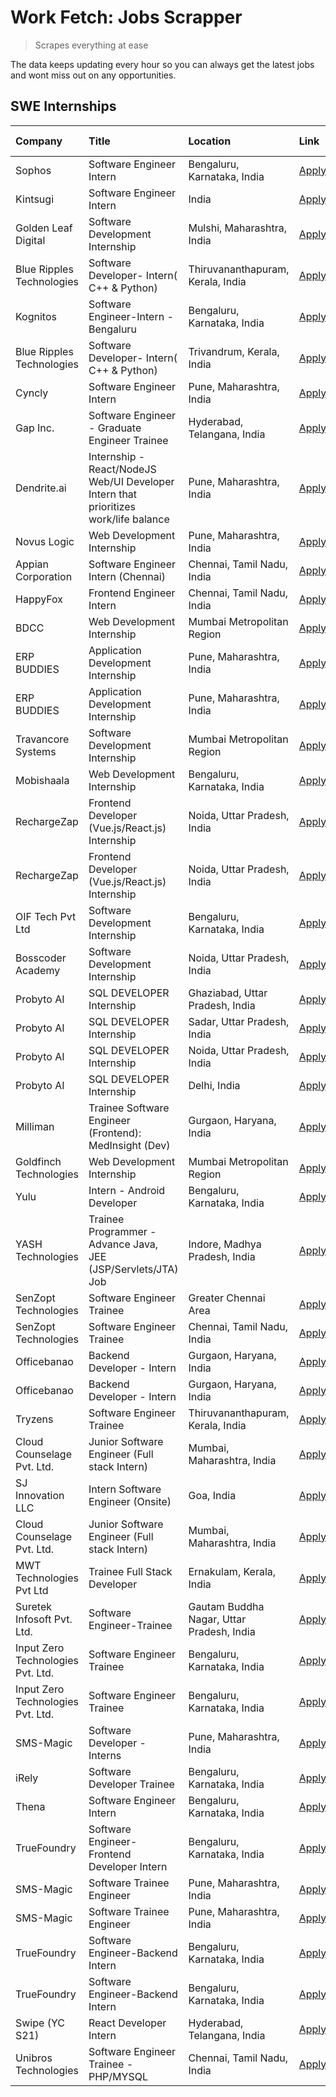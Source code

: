# Work Fetch: Jobs Scrapper
> Scrapes everything at ease

The data keeps updating every hour so you can always get the latest jobs and wont miss out on any opportunities.

## SWE Internships
<!--START_SECTION:workfetch-->
| Company                           | Title                                                                                | Location                                  | Link                                                                                                                                                                                                                                                                                                | Date Posted   |
|:----------------------------------|:-------------------------------------------------------------------------------------|:------------------------------------------|:----------------------------------------------------------------------------------------------------------------------------------------------------------------------------------------------------------------------------------------------------------------------------------------------------|:--------------|
| Sophos                            | Software Engineer Intern                                                             | Bengaluru, Karnataka, India               | [Apply](https://in.linkedin.com/jobs/view/software-engineer-intern-at-sophos-3861635553?position=12&pageNum=0&refId=BjBGcAndq6ajLhd5x65TEw%3D%3D&trackingId=qzFqss7SGFu28I23bpIAow%3D%3D&trk=public_jobs_jserp-result_search-card)                                                                  | 2024-03-18    |
| Kintsugi                          | Software Engineer Intern                                                             | India                                     | [Apply](https://in.linkedin.com/jobs/view/software-engineer-intern-at-kintsugi-3857074071?position=40&pageNum=0&refId=BjBGcAndq6ajLhd5x65TEw%3D%3D&trackingId=JAAr%2FUtNNwaxrPZ98HrMdg%3D%3D&trk=public_jobs_jserp-result_search-card)                                                              | 2024-03-16    |
| Golden Leaf Digital               | Software Development Internship                                                      | Mulshi, Maharashtra, India                | [Apply](https://in.linkedin.com/jobs/view/software-development-internship-at-golden-leaf-digital-3858085305?position=6&pageNum=0&refId=BjBGcAndq6ajLhd5x65TEw%3D%3D&trackingId=6pcRM24ucuw7spmUy6Qb3g%3D%3D&trk=public_jobs_jserp-result_search-card)                                               | 2024-03-15    |
| Blue Ripples Technologies         | Software Developer- Intern( C++ & Python)                                            | Thiruvananthapuram, Kerala, India         | [Apply](https://in.linkedin.com/jobs/view/software-developer-intern-c%2B%2B-python-at-blue-ripples-technologies-3855594494?position=36&pageNum=0&refId=BjBGcAndq6ajLhd5x65TEw%3D%3D&trackingId=flzV8MLLNW7IWU1wVa2NJA%3D%3D&trk=public_jobs_jserp-result_search-card)                               | 2024-03-14    |
| Kognitos                          | Software Engineer-Intern -Bengaluru                                                  | Bengaluru, Karnataka, India               | [Apply](https://in.linkedin.com/jobs/view/software-engineer-intern-bengaluru-at-kognitos-3855361239?position=18&pageNum=0&refId=BjBGcAndq6ajLhd5x65TEw%3D%3D&trackingId=UogBcUw9s8rKnzO53mYRDw%3D%3D&trk=public_jobs_jserp-result_search-card)                                                      | 2024-03-13    |
| Blue Ripples Technologies         | Software Developer- Intern( C++  & Python)                                           | Trivandrum, Kerala, India                 | [Apply](https://in.linkedin.com/jobs/view/software-developer-intern-c%2B%2B-python-at-blue-ripples-technologies-3856150730?position=39&pageNum=0&refId=BjBGcAndq6ajLhd5x65TEw%3D%3D&trackingId=hWLaeSNNIr6yu1RDavMIOA%3D%3D&trk=public_jobs_jserp-result_search-card)                               | 2024-03-13    |
| Cyncly                            | Software Engineer Intern                                                             | Pune, Maharashtra, India                  | [Apply](https://in.linkedin.com/jobs/view/software-engineer-intern-at-cyncly-3853990178?position=45&pageNum=0&refId=BjBGcAndq6ajLhd5x65TEw%3D%3D&trackingId=aUbYz0fIqwo8UQiefMRtdg%3D%3D&trk=public_jobs_jserp-result_search-card)                                                                  | 2024-03-13    |
| Gap Inc.                          | Software Engineer - Graduate Engineer Trainee                                        | Hyderabad, Telangana, India               | [Apply](https://in.linkedin.com/jobs/view/software-engineer-graduate-engineer-trainee-at-gap-inc-3853818960?position=8&pageNum=0&refId=BjBGcAndq6ajLhd5x65TEw%3D%3D&trackingId=ne%2BRylZJjXjbsilKsZjMJA%3D%3D&trk=public_jobs_jserp-result_search-card)                                             | 2024-03-12    |
| Dendrite.ai                       | Internship - React/NodeJS Web/UI Developer Intern that prioritizes work/life balance | Pune, Maharashtra, India                  | [Apply](https://in.linkedin.com/jobs/view/internship-react-nodejs-web-ui-developer-intern-that-prioritizes-work-life-balance-at-dendrite-ai-3853583200?position=54&pageNum=0&refId=BjBGcAndq6ajLhd5x65TEw%3D%3D&trackingId=SlvB82SulnI7m9j%2BwZT7EQ%3D%3D&trk=public_jobs_jserp-result_search-card) | 2024-03-12    |
| Novus Logic                       | Web Development Internship                                                           | Pune, Maharashtra, India                  | [Apply](https://in.linkedin.com/jobs/view/web-development-internship-at-novus-logic-3850815684?position=59&pageNum=0&refId=BjBGcAndq6ajLhd5x65TEw%3D%3D&trackingId=EBd%2FKnYcKSZpuWL1Jdae%2BQ%3D%3D&trk=public_jobs_jserp-result_search-card)                                                       | 2024-03-08    |
| Appian Corporation                | Software Engineer Intern (Chennai)                                                   | Chennai, Tamil Nadu, India                | [Apply](https://in.linkedin.com/jobs/view/software-engineer-intern-chennai-at-appian-corporation-3848335036?position=3&pageNum=0&refId=BjBGcAndq6ajLhd5x65TEw%3D%3D&trackingId=fdt1%2BNsBNyJgMoqFjTM0yQ%3D%3D&trk=public_jobs_jserp-result_search-card)                                             | 2024-03-07    |
| HappyFox                          | Frontend Engineer Intern                                                             | Chennai, Tamil Nadu, India                | [Apply](https://in.linkedin.com/jobs/view/frontend-engineer-intern-at-happyfox-3848357951?position=48&pageNum=0&refId=BjBGcAndq6ajLhd5x65TEw%3D%3D&trackingId=BSZTHw0vvfWce%2F5CIomH2A%3D%3D&trk=public_jobs_jserp-result_search-card)                                                              | 2024-03-07    |
| BDCC                              | Web Development Internship                                                           | Mumbai Metropolitan Region                | [Apply](https://in.linkedin.com/jobs/view/web-development-internship-at-bdcc-3849712398?position=49&pageNum=0&refId=BjBGcAndq6ajLhd5x65TEw%3D%3D&trackingId=JWuFWRQ2LMgJoN5xWLaYzQ%3D%3D&trk=public_jobs_jserp-result_search-card)                                                                  | 2024-03-07    |
| ERP BUDDIES                       | Application Development Internship                                                   | Pune, Maharashtra, India                  | [Apply](https://in.linkedin.com/jobs/view/application-development-internship-at-erp-buddies-3848828144?position=27&pageNum=0&refId=BjBGcAndq6ajLhd5x65TEw%3D%3D&trackingId=%2B5j6qsYL2nksO%2FPidmTbFw%3D%3D&trk=public_jobs_jserp-result_search-card)                                               | 2024-03-06    |
| ERP BUDDIES                       | Application Development Internship                                                   | Pune, Maharashtra, India                  | [Apply](https://in.linkedin.com/jobs/view/application-development-internship-at-erp-buddies-3848828144?position=2&pageNum=2&refId=xVAboUAcPzjhXN8%2BkzEpyQ%3D%3D&trackingId=eSPfmfrMo%2BtxiMWRp7%2B2oA%3D%3D&trk=public_jobs_jserp-result_search-card)                                              | 2024-03-06    |
| Travancore Systems                | Software Development Internship                                                      | Mumbai Metropolitan Region                | [Apply](https://in.linkedin.com/jobs/view/software-development-internship-at-travancore-systems-3847706952?position=11&pageNum=0&refId=BjBGcAndq6ajLhd5x65TEw%3D%3D&trackingId=BltEuZZ%2FozBzcF7iFBkWpQ%3D%3D&trk=public_jobs_jserp-result_search-card)                                             | 2024-03-05    |
| Mobishaala                        | Web Development Internship                                                           | Bengaluru, Karnataka, India               | [Apply](https://in.linkedin.com/jobs/view/web-development-internship-at-mobishaala-3847710287?position=23&pageNum=0&refId=BjBGcAndq6ajLhd5x65TEw%3D%3D&trackingId=GPECJvAfcIyooMqvCEzOiA%3D%3D&trk=public_jobs_jserp-result_search-card)                                                            | 2024-03-05    |
| RechargeZap                       | Frontend Developer  (Vue.js/React.js) Internship                                     | Noida, Uttar Pradesh, India               | [Apply](https://in.linkedin.com/jobs/view/frontend-developer-vue-js-react-js-internship-at-rechargezap-3847708827?position=34&pageNum=0&refId=BjBGcAndq6ajLhd5x65TEw%3D%3D&trackingId=6p4FYyaxtt5LlYLtltLeCA%3D%3D&trk=public_jobs_jserp-result_search-card)                                        | 2024-03-05    |
| RechargeZap                       | Frontend Developer  (Vue.js/React.js) Internship                                     | Noida, Uttar Pradesh, India               | [Apply](https://in.linkedin.com/jobs/view/frontend-developer-vue-js-react-js-internship-at-rechargezap-3847708827?position=9&pageNum=2&refId=xVAboUAcPzjhXN8%2BkzEpyQ%3D%3D&trackingId=8bbANEmvdQfUPaG3YUYbHA%3D%3D&trk=public_jobs_jserp-result_search-card)                                       | 2024-03-05    |
| OIF Tech Pvt Ltd                  | Software Development Internship                                                      | Bengaluru, Karnataka, India               | [Apply](https://in.linkedin.com/jobs/view/software-development-internship-at-oif-tech-pvt-ltd-3846326596?position=5&pageNum=0&refId=BjBGcAndq6ajLhd5x65TEw%3D%3D&trackingId=S0i9qs2Cjg7m%2FtH7prmz6A%3D%3D&trk=public_jobs_jserp-result_search-card)                                                | 2024-03-04    |
| Bosscoder Academy                 | Software Development Internship                                                      | Noida, Uttar Pradesh, India               | [Apply](https://in.linkedin.com/jobs/view/software-development-internship-at-bosscoder-academy-3846323827?position=15&pageNum=0&refId=BjBGcAndq6ajLhd5x65TEw%3D%3D&trackingId=c9zNntmWtPsk1LBh55M5KQ%3D%3D&trk=public_jobs_jserp-result_search-card)                                                | 2024-03-04    |
| Probyto AI                        | SQL DEVELOPER Internship                                                             | Ghaziabad, Uttar Pradesh, India           | [Apply](https://in.linkedin.com/jobs/view/sql-developer-internship-at-probyto-ai-3846327640?position=47&pageNum=0&refId=BjBGcAndq6ajLhd5x65TEw%3D%3D&trackingId=AEN7f4UyNqpZJnEYJhMdfg%3D%3D&trk=public_jobs_jserp-result_search-card)                                                              | 2024-03-04    |
| Probyto AI                        | SQL DEVELOPER Internship                                                             | Sadar, Uttar Pradesh, India               | [Apply](https://in.linkedin.com/jobs/view/sql-developer-internship-at-probyto-ai-3846329214?position=50&pageNum=0&refId=BjBGcAndq6ajLhd5x65TEw%3D%3D&trackingId=wK5k7kkqQDH6H4UqWH5VBA%3D%3D&trk=public_jobs_jserp-result_search-card)                                                              | 2024-03-04    |
| Probyto AI                        | SQL DEVELOPER Internship                                                             | Noida, Uttar Pradesh, India               | [Apply](https://in.linkedin.com/jobs/view/sql-developer-internship-at-probyto-ai-3846328520?position=51&pageNum=0&refId=BjBGcAndq6ajLhd5x65TEw%3D%3D&trackingId=qofFjS%2BNRCjY7htCMKIdxw%3D%3D&trk=public_jobs_jserp-result_search-card)                                                            | 2024-03-04    |
| Probyto AI                        | SQL DEVELOPER Internship                                                             | Delhi, India                              | [Apply](https://in.linkedin.com/jobs/view/sql-developer-internship-at-probyto-ai-3846324863?position=58&pageNum=0&refId=BjBGcAndq6ajLhd5x65TEw%3D%3D&trackingId=3oAMmsVll%2FAKwFLRkYkO4g%3D%3D&trk=public_jobs_jserp-result_search-card)                                                            | 2024-03-04    |
| Milliman                          | Trainee Software Engineer (Frontend): MedInsight (Dev)                               | Gurgaon, Haryana, India                   | [Apply](https://in.linkedin.com/jobs/view/trainee-software-engineer-frontend-medinsight-dev-at-milliman-3792874280?position=9&pageNum=0&refId=BjBGcAndq6ajLhd5x65TEw%3D%3D&trackingId=ms5Ugbpbw223vObf0YKw0A%3D%3D&trk=public_jobs_jserp-result_search-card)                                        | 2024-03-01    |
| Goldfinch Technologies            | Web Development Internship                                                           | Mumbai Metropolitan Region                | [Apply](https://in.linkedin.com/jobs/view/web-development-internship-at-goldfinch-technologies-3837823879?position=55&pageNum=0&refId=BjBGcAndq6ajLhd5x65TEw%3D%3D&trackingId=ZeA8b7BzWF1FiKimDAJqiA%3D%3D&trk=public_jobs_jserp-result_search-card)                                                | 2024-02-22    |
| Yulu                              | Intern - Android Developer                                                           | Bengaluru, Karnataka, India               | [Apply](https://in.linkedin.com/jobs/view/intern-android-developer-at-yulu-3834459982?position=56&pageNum=0&refId=BjBGcAndq6ajLhd5x65TEw%3D%3D&trackingId=vU%2Fy3kp6UlrzhEkM6xl2Rw%3D%3D&trk=public_jobs_jserp-result_search-card)                                                                  | 2024-02-19    |
| YASH Technologies                 | Trainee Programmer - Advance Java, JEE (JSP/Servlets/JTA) Job                        | Indore, Madhya Pradesh, India             | [Apply](https://in.linkedin.com/jobs/view/trainee-programmer-advance-java-jee-jsp-servlets-jta-job-at-yash-technologies-3811759183?position=22&pageNum=0&refId=BjBGcAndq6ajLhd5x65TEw%3D%3D&trackingId=%2FltuAgtLu%2BLP5pFwM8J96A%3D%3D&trk=public_jobs_jserp-result_search-card)                   | 2024-02-13    |
| SenZopt Technologies              | Software Engineer Trainee                                                            | Greater Chennai Area                      | [Apply](https://in.linkedin.com/jobs/view/software-engineer-trainee-at-senzopt-technologies-3827688781?position=38&pageNum=0&refId=BjBGcAndq6ajLhd5x65TEw%3D%3D&trackingId=XuuTh%2BqYg8xNB4pxc97uWQ%3D%3D&trk=public_jobs_jserp-result_search-card)                                                 | 2024-02-12    |
| SenZopt Technologies              | Software Engineer Trainee                                                            | Chennai, Tamil Nadu, India                | [Apply](https://in.linkedin.com/jobs/view/software-engineer-trainee-at-senzopt-technologies-3827686880?position=60&pageNum=0&refId=BjBGcAndq6ajLhd5x65TEw%3D%3D&trackingId=8gc7i%2FdpFW8nJTuOo0MlAw%3D%3D&trk=public_jobs_jserp-result_search-card)                                                 | 2024-02-12    |
| Officebanao                       | Backend Developer - Intern                                                           | Gurgaon, Haryana, India                   | [Apply](https://in.linkedin.com/jobs/view/backend-developer-intern-at-officebanao-3814263731?position=29&pageNum=0&refId=BjBGcAndq6ajLhd5x65TEw%3D%3D&trackingId=Blt2XH%2FLhHPSm80fqxkM1w%3D%3D&trk=public_jobs_jserp-result_search-card)                                                           | 2024-01-31    |
| Officebanao                       | Backend Developer - Intern                                                           | Gurgaon, Haryana, India                   | [Apply](https://in.linkedin.com/jobs/view/backend-developer-intern-at-officebanao-3814263731?position=4&pageNum=2&refId=xVAboUAcPzjhXN8%2BkzEpyQ%3D%3D&trackingId=5H9EFBGinB3r3dGyqJSUcg%3D%3D&trk=public_jobs_jserp-result_search-card)                                                            | 2024-01-31    |
| Tryzens                           | Software Engineer Trainee                                                            | Thiruvananthapuram, Kerala, India         | [Apply](https://in.linkedin.com/jobs/view/software-engineer-trainee-at-tryzens-3809363491?position=42&pageNum=0&refId=BjBGcAndq6ajLhd5x65TEw%3D%3D&trackingId=S0VeALF%2FXoc0qxDfNqI7bA%3D%3D&trk=public_jobs_jserp-result_search-card)                                                              | 2024-01-18    |
| Cloud Counselage Pvt. Ltd.        | Junior Software Engineer (Full stack Intern)                                         | Mumbai, Maharashtra, India                | [Apply](https://in.linkedin.com/jobs/view/junior-software-engineer-full-stack-intern-at-cloud-counselage-pvt-ltd-3803132814?position=28&pageNum=0&refId=BjBGcAndq6ajLhd5x65TEw%3D%3D&trackingId=TKVIkgbF2cimFmFV36nOoA%3D%3D&trk=public_jobs_jserp-result_search-card)                              | 2024-01-11    |
| SJ Innovation LLC                 | Intern Software Engineer (Onsite)                                                    | Goa, India                                | [Apply](https://in.linkedin.com/jobs/view/intern-software-engineer-onsite-at-sj-innovation-llc-3799959011?position=46&pageNum=0&refId=BjBGcAndq6ajLhd5x65TEw%3D%3D&trackingId=jkSl3sy5SCLfWjwFuEaAIQ%3D%3D&trk=public_jobs_jserp-result_search-card)                                                | 2024-01-11    |
| Cloud Counselage Pvt. Ltd.        | Junior Software Engineer (Full stack Intern)                                         | Mumbai, Maharashtra, India                | [Apply](https://in.linkedin.com/jobs/view/junior-software-engineer-full-stack-intern-at-cloud-counselage-pvt-ltd-3803132814?position=3&pageNum=2&refId=xVAboUAcPzjhXN8%2BkzEpyQ%3D%3D&trackingId=hxCLeCeRtVc5aSZ4%2F6Mzug%3D%3D&trk=public_jobs_jserp-result_search-card)                           | 2024-01-11    |
| MWT Technologies Pvt Ltd          | Trainee Full Stack Developer                                                         | Ernakulam, Kerala, India                  | [Apply](https://in.linkedin.com/jobs/view/trainee-full-stack-developer-at-mwt-technologies-pvt-ltd-3800921715?position=10&pageNum=0&refId=BjBGcAndq6ajLhd5x65TEw%3D%3D&trackingId=Qdv3foDmjy1%2Bqf1MphGoZg%3D%3D&trk=public_jobs_jserp-result_search-card)                                          | 2024-01-09    |
| Suretek Infosoft Pvt. Ltd.        | Software Engineer-Trainee                                                            | Gautam Buddha Nagar, Uttar Pradesh, India | [Apply](https://in.linkedin.com/jobs/view/software-engineer-trainee-at-suretek-infosoft-pvt-ltd-3800934643?position=24&pageNum=0&refId=BjBGcAndq6ajLhd5x65TEw%3D%3D&trackingId=6D%2FNOmWeZEpP93m2k9oN%2BA%3D%3D&trk=public_jobs_jserp-result_search-card)                                           | 2024-01-09    |
| Input Zero Technologies Pvt. Ltd. | Software Engineer Trainee                                                            | Bengaluru, Karnataka, India               | [Apply](https://in.linkedin.com/jobs/view/software-engineer-trainee-at-input-zero-technologies-pvt-ltd-3800927643?position=31&pageNum=0&refId=BjBGcAndq6ajLhd5x65TEw%3D%3D&trackingId=%2FX9MPYq7rJLCvO0AaGDpPg%3D%3D&trk=public_jobs_jserp-result_search-card)                                      | 2024-01-09    |
| Input Zero Technologies Pvt. Ltd. | Software Engineer Trainee                                                            | Bengaluru, Karnataka, India               | [Apply](https://in.linkedin.com/jobs/view/software-engineer-trainee-at-input-zero-technologies-pvt-ltd-3800927643?position=6&pageNum=2&refId=xVAboUAcPzjhXN8%2BkzEpyQ%3D%3D&trackingId=hrBPkPEoqytKTogkq%2FwUdQ%3D%3D&trk=public_jobs_jserp-result_search-card)                                     | 2024-01-09    |
| SMS-Magic                         | Software Developer -Interns                                                          | Pune, Maharashtra, India                  | [Apply](https://in.linkedin.com/jobs/view/software-developer-interns-at-sms-magic-3799485343?position=37&pageNum=0&refId=BjBGcAndq6ajLhd5x65TEw%3D%3D&trackingId=pMMLjZoIvk0ejz3loYR5%2Bg%3D%3D&trk=public_jobs_jserp-result_search-card)                                                           | 2024-01-05    |
| iRely                             | Software Developer Trainee                                                           | Bengaluru, Karnataka, India               | [Apply](https://in.linkedin.com/jobs/view/software-developer-trainee-at-irely-3801577534?position=17&pageNum=0&refId=BjBGcAndq6ajLhd5x65TEw%3D%3D&trackingId=7S%2FV%2FFxRVVlZ5FPmyizj7A%3D%3D&trk=public_jobs_jserp-result_search-card)                                                             | 2023-12-22    |
| Thena                             | Software Engineer Intern                                                             | Bengaluru, Karnataka, India               | [Apply](https://in.linkedin.com/jobs/view/software-engineer-intern-at-thena-3778731751?position=20&pageNum=0&refId=BjBGcAndq6ajLhd5x65TEw%3D%3D&trackingId=7R18FME9NaBxyW2MTWiusg%3D%3D&trk=public_jobs_jserp-result_search-card)                                                                   | 2023-12-05    |
| TrueFoundry                       | Software Engineer- Frontend Developer Intern                                         | Bengaluru, Karnataka, India               | [Apply](https://in.linkedin.com/jobs/view/software-engineer-frontend-developer-intern-at-truefoundry-3790095058?position=19&pageNum=0&refId=BjBGcAndq6ajLhd5x65TEw%3D%3D&trackingId=J4wufjj3jUJmvQ3lDHlB9w%3D%3D&trk=public_jobs_jserp-result_search-card)                                          | 2023-11-24    |
| SMS-Magic                         | Software Trainee Engineer                                                            | Pune, Maharashtra, India                  | [Apply](https://in.linkedin.com/jobs/view/software-trainee-engineer-at-sms-magic-3761409781?position=30&pageNum=0&refId=BjBGcAndq6ajLhd5x65TEw%3D%3D&trackingId=fcGm6eY76uVgs60ZGzihrQ%3D%3D&trk=public_jobs_jserp-result_search-card)                                                              | 2023-11-16    |
| SMS-Magic                         | Software Trainee Engineer                                                            | Pune, Maharashtra, India                  | [Apply](https://in.linkedin.com/jobs/view/software-trainee-engineer-at-sms-magic-3761409781?position=5&pageNum=2&refId=xVAboUAcPzjhXN8%2BkzEpyQ%3D%3D&trackingId=vhPMcPgYX1%2BhZle5BpvzSw%3D%3D&trk=public_jobs_jserp-result_search-card)                                                           | 2023-11-16    |
| TrueFoundry                       | Software Engineer-Backend Intern                                                     | Bengaluru, Karnataka, India               | [Apply](https://in.linkedin.com/jobs/view/software-engineer-backend-intern-at-truefoundry-3779508170?position=32&pageNum=0&refId=BjBGcAndq6ajLhd5x65TEw%3D%3D&trackingId=hMJF24fJCn1ay2DM9FR8kA%3D%3D&trk=public_jobs_jserp-result_search-card)                                                     | 2023-11-10    |
| TrueFoundry                       | Software Engineer-Backend Intern                                                     | Bengaluru, Karnataka, India               | [Apply](https://in.linkedin.com/jobs/view/software-engineer-backend-intern-at-truefoundry-3779508170?position=7&pageNum=2&refId=xVAboUAcPzjhXN8%2BkzEpyQ%3D%3D&trackingId=UnHhHzwtbWKbrUd5P4OMpA%3D%3D&trk=public_jobs_jserp-result_search-card)                                                    | 2023-11-10    |
| Swipe (YC S21)                    | React Developer Intern                                                               | Hyderabad, Telangana, India               | [Apply](https://in.linkedin.com/jobs/view/react-developer-intern-at-swipe-yc-s21-3737600089?position=21&pageNum=0&refId=BjBGcAndq6ajLhd5x65TEw%3D%3D&trackingId=Vx%2FAp5zQfZg6ocJw1fFEzQ%3D%3D&trk=public_jobs_jserp-result_search-card)                                                            | 2023-10-13    |
| Unibros Technologies              | Software Engineer Trainee - PHP/MYSQL                                                | Chennai, Tamil Nadu, India                | [Apply](https://in.linkedin.com/jobs/view/software-engineer-trainee-php-mysql-at-unibros-technologies-3656599241?position=41&pageNum=0&refId=BjBGcAndq6ajLhd5x65TEw%3D%3D&trackingId=WVQzra6T%2BCDJqRoEzN6rag%3D%3D&trk=public_jobs_jserp-result_search-card)                                       | 2023-06-12    |
<!--END_SECTION:workfetch-->
